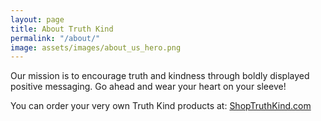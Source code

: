```yaml
---
layout: page
title: About Truth Kind
permalink: "/about/"
image: assets/images/about_us_hero.png
---
```

Our mission is to encourage truth and kindness through boldly displayed positive messaging. Go ahead and wear your heart on your sleeve!

You can order your very own Truth Kind products at: <a href="https://www.shoptruthkind.com" target='blank'>ShopTruthKind.com</a>
<!--
Or get our designs on a custom product at <a href="https://www.redbubble.com/people/truthkind/shop" target='blank'>Red Bubble</a>
-->

